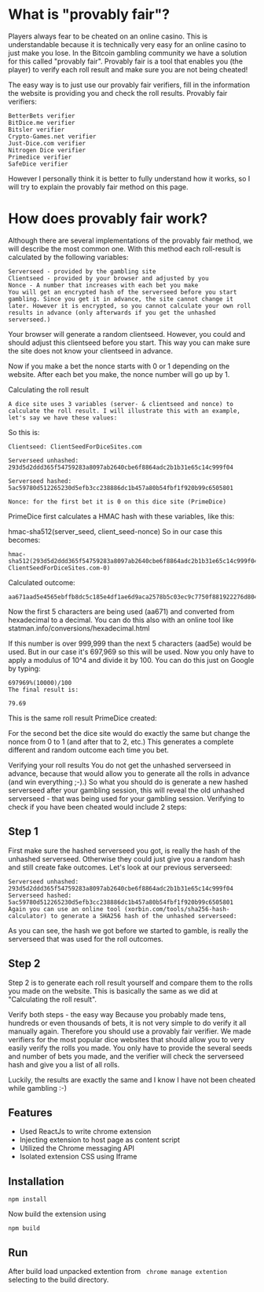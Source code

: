 # What is "provably fair"?
Players always fear to be cheated on an online casino. This is understandable because it is technically very easy for an online casino to just make you lose. In the Bitcoin gambling community we have a solution for this called "provably fair". Provably fair is a tool that enables you (the player) to verify each roll result and make sure you are not being cheated!

The easy way is to just use our provably fair verifiers, fill in the information the website is providing you and check the roll results. 
Provably fair verifiers:
```
BetterBets verifier
BitDice.me verifier
Bitsler verifier
Crypto-Games.net verifier
Just-Dice.com verifier
Nitrogen Dice verifier
Primedice verifier
SafeDice verifier 
```
However I personally think it is better to fully understand how it works, so I will try to explain the provably fair method on this page.

# How does provably fair work?
Although there are several implementations of the provably fair method, we will describe the most common one. With this method each roll-result is calculated by the following variables:
```
Serverseed - provided by the gambling site
Clientseed - provided by your browser and adjusted by you
Nonce - A number that increases with each bet you make
You will get an encrypted hash of the serverseed before you start gambling. Since you get it in advance, the site cannot change it later. However it is encrypted, so you cannot calculate your own roll results in advance (only afterwards if you get the unhashed serverseed.)
```
Your browser will generate a random clientseed. However, you could and should adjust this clientseed before you start. This way you can make sure the site does not know your clientseed in advance.

Now if you make a bet the nonce starts with 0 or 1 depending on the website. After each bet you make, the nonce number will go up by 1.

Calculating the roll result
```
A dice site uses 3 variables (server- & clientseed and nonce) to calculate the roll result. I will illustrate this with an example, let's say we have these values:
```

So this is:
```
Clientseed: ClientSeedForDiceSites.com

Serverseed unhashed: 293d5d2ddd365f54759283a8097ab2640cbe6f8864adc2b1b31e65c14c999f04

Serverseed hashed: 5ac59780d512265230d5efb3cc238886dc1b457a80b54fbf1f920b99c6505801

Nonce: for the first bet it is 0 on this dice site (PrimeDice)
```

PrimeDice first calculates a HMAC hash with these variables, like this:

hmac-sha512(server_seed, client_seed-nonce)
So in our case this becomes:
```
hmac-sha512(293d5d2ddd365f54759283a8097ab2640cbe6f8864adc2b1b31e65c14c999f04, ClientSeedForDiceSites.com-0)
```

Calculated outcome:

```
aa671aad5e4565ebffb8dc5c185e4df1ae6d9aca2578b5c03ec9c7750f881922276d8044e5e3d84f158ce411f667e224e9b0c1ac50fc94e9c5eb883a678f6ca2
```
Now the first 5 characters are being used (aa671) and converted from hexadecimal to a decimal. You can do this also with an online tool like statman.info/conversions/hexadecimal.html

If this number is over 999,999 than the next 5 characters (aad5e) would be used. But in our case it's 697,969 so this will be used. Now you only have to apply a modulus of 10^4 and divide it by 100. You can do this just on Google by typing:
```
697969%(10000)/100
The final result is:

79.69
```
This is the same roll result PrimeDice created:


For the second bet the dice site would do exactly the same but change the nonce from 0 to 1 (and after that to 2, etc.) This generates a complete different and random outcome each time you bet.

Verifying your roll results
You do not get the unhashed serverseed in advance, because that would allow you to generate all the rolls in advance (and win everything ;-).) So what you should do is generate a new hashed serverseed after your gambling session, this will reveal the old unhashed serverseed - that was being used for your gambling session. Verifying to check if you have been cheated would include 2 steps:

## Step 1
First make sure the hashed serverseed you got, is really the hash of the unhashed serverseed. Otherwise they could just give you a random hash and still create fake outcomes. Let's look at our previous serverseed:
```
Serverseed unhashed: 293d5d2ddd365f54759283a8097ab2640cbe6f8864adc2b1b31e65c14c999f04
Serverseed hashed: 5ac59780d512265230d5efb3cc238886dc1b457a80b54fbf1f920b99c6505801
Again you can use an online tool (xorbin.com/tools/sha256-hash-calculator) to generate a SHA256 hash of the unhashed serverseed:
```

As you can see, the hash we got before we started to gamble, is really the serverseed that was used for the roll outcomes.

## Step 2
Step 2 is to generate each roll result yourself and compare them to the rolls you made on the website. This is basically the same as we did at "Calculating the roll result".

Verify both steps - the easy way
Because you probably made tens, hundreds or even thousands of bets, it is not very simple to do verify it all manually again. Therefore you should use a provably fair verifier. We made verifiers for the most popular dice websites that should allow you to very easily verify the rolls you made. You only have to provide the several seeds and number of bets you made, and the verifier will check the serverseed hash and give you a list of all rolls.


Luckily, the results are exactly the same and I know I have not been cheated while gambling :-)

## Features

- Used ReactJs to write chrome extension
- Injecting extension to host page as content script
- Utilized the Chrome messaging API
- Isolated extension CSS using Iframe

## Installation

```
npm install
```
Now build the extension using
```
npm build
```

## Run

After build load unpacked extention from ``` chrome manage extention``` selecting to the build directory.
